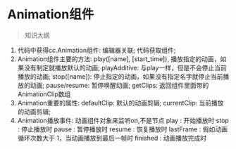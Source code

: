 # Animation组件

> 知识大纲
1. 代码中获得cc.Animation组件: 
        编辑器关联; 
        代码获取组件;
2. Animation组件主要的方法:
     play([name], [start_time]), 播放指定的动画，如果没有制定就播放默认的动画;
     playAdditive: 与play一样，但是不会停止当前播放的动画;
     stop([name]): 停止指定的动画，如果没有指定名字就停止当前播放的动画;
     pause/resume: 暂停唤醒动画;
     getClips: 返回组件里面带的AnimationClip数组
3. Animation重要的属性:
     defaultClip: 默认的动画剪辑;
     currentClip: 当前播放的动画剪辑;
4. Animation播放事件:  动画组件对象来监听on,不是节点
    play : 开始播放时  stop : 停止播放时 pause : 暂停播放时 resume : 恢复播放时
    lastFrame : 假如动画循环次数大于 1，当动画播放到最后一帧时 finished : 动画播放完成时
